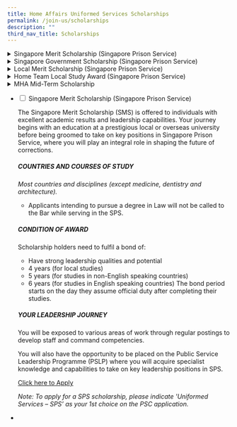 ```yaml
---
title: Home Affairs Uniformed Services Scholarships
permalink: /join-us/scholarships
description: ""
third_nav_title: Scholarships
---
```

<details class="accordion">
    <summary class="headeraccordion">Singapore Merit Scholarship (Singapore Prison Service)
    </summary>
    <p>&nbsp;</p>
    <div style="text-align:justify;">The Singapore Merit Scholarship (SMS) is offered to individuals with excellent academic results and&nbsp;<span style="background-color:transparent;color:inherit;text-align:inherit;text-transform:inherit;white-space:inherit;word-spacing:normal;caret-color:auto;font-size:inherit;font-weight:400;">leadership capabilities. Your journey begins with an education at a prestigious local or overseas&nbsp;</span>
        <span style="background-color:transparent;color:inherit;text-align:inherit;text-transform:inherit;white-space:inherit;word-spacing:normal;caret-color:auto;font-size:inherit;font-weight:400;">university before being groomed to take on key positions in Singapore Prison Service, where you will&nbsp;</span>
        <span style="background-color:transparent;color:inherit;text-align:inherit;text-transform:inherit;white-space:inherit;word-spacing:normal;caret-color:auto;font-size:inherit;font-weight:400;">play an integral role in shaping the future of corrections.</span>
    </div>
    <p style="text-align:justify;">&nbsp;</p>
    <table>
        <tbody>
            <tr style="height:50%;">
                <td style="width:50%;">
                    <h3>ELIGIBILITY</h3>
                </td>
                <td style="width:50%;">
                    <h3>VALUE OF AWARD</h3>
                </td>
            </tr>
            <tr style="height:50%;">
                <td style="width:50%;">
                    <ul>
                        <li>Singapore Citizen or Singapore Permanent Resident who intends to take up Singapore Citizenship</li>
                        <li>Have strong leadership qualities and potential</li>
                        <li>Possess strong interest in safeguarding the safety and security of Singapore</li>
                        <li>Have good academic and Co-Curricular Activities (CCAs) records</li>
                        <li>Have a GCE A-Levels, International Baccalaureate, Polytechnic, NUS High School, or other high school diploma/certificate</li>
                        <li>Qualify and excel in Officer Cadet School</li>
                    </ul>
                </td>
                <td style="width:50%;">
                    <div></div>
                    <ul>
                        <li>Tuition fees and other approved charges</li>
                        <li>Monthly overseas or local maintenance allowance (including accommodation)</li>
                        <li>Pre-studies allowance e.g. settling in, warm clothing, computer</li>
                        <li>Return economy class airfare (if studying overseas)</li>
                        <li>NS disruption</li>
                        <li>Sponsorship of Master&rsquo;s and exchange programmes (if requirements are met)</li>
                        <li>Full salary for the duration of your studies (including bonuses)</li>
                    </ul>
                </td>
            </tr>
        </tbody>
    </table><span style="background-color:transparent;color:inherit;font-family:inherit;text-align:inherit;text-transform:inherit;white-space:inherit;word-spacing:normal;caret-color:auto;font-size:inherit;font-weight:400;"></span>
    <h3>COUNTRIES AND COURSES OF STUDY</h3>
    <p dir="ltr">Most countries and disciplines (except medicine, dentistry and architecture).<br />*<em>&nbsp;Applicants intending to pursue a degree in Law will not be called to the Bar while serving in the SPS.</em></p>
    <h3 dir="ltr">CONDITION OF AWARD</h3>
    <p dir="ltr">Scholarship holders need to fulfil a bond of:</p>
    <ul>
        <li>Have strong leadership qualities and potential</li>
        <li>4 years (for local studies)</li>
        <li>5 years (for studies in non-English speaking countries)</li>
        <li>6 years (for studies in English speaking countries)</li>
    </ul>
    <div>
        <p>The bond period starts on the day they assume official duty after completing their studies.</p>
    </div>
    <h3 dir="ltr">YOUR LEADERSHIP JOURNEY</h3>
    <p dir="ltr">You will be exposed to various areas of work through regular postings to develop staff and command competencies.
    </p>
    <p dir="ltr">You will also have the opportunity to be placed on the Public Service Leadership Programme (PSLP) where you will acquire specialist knowledge and capabilities to take on key leadership positions in SPS.
    </p>
    <p><a data-sf-ec-immutable="" href="https://www.psc.gov.sg/Scholarships/public-sector-scholarships/browse-by-scholarship/singapore-merit-scholarship-MHA"><strong>Click here to Apply</strong></a></p>
    <div><em>Note: To apply for a SPS scholarship, please indicate 'Uniformed Services &ndash; SPS&rsquo; as your 1st choice on the PSC application.</em></div>
    <p>&nbsp;</p>
</details>
<details class="accordion">
    <summary class="headeraccordion">Singapore Government Scholarship (Singapore Prison Service)
    </summary>
    <p>&nbsp;</p>
    <div class="body">
        <p style="text-align:justify;">The Singapore Government Scholarship (SGS) provides highly qualified individuals opportunities to pursue undergraduate studies in top overseas or local universities. Upon graduation, you will embark on an exciting and rewarding career as a Prison
            Officer to transform lives and influence communities towards a society without re-offending. With a SGS, you will be given opportunities to take on leadership positions in the Singapore Prison Service and shape the future of corrections. Mid-term
            scholarship is available.</p>
        <table>
            <tbody>
                <tr style="height:50%;">
                    <td style="width:50%;">
                        <h3>ELIGIBILITY</h3>
                    </td>
                    <td style="width:50%;">
                        <h3>VALUE OF AWARD</h3>
                    </td>
                </tr>
                <tr style="height:50%;">
                    <td style="width:50%;">
                        <ul>
                            <li>Singapore Citizen or Singapore Permanent Resident who intends to take up Singapore Citizenship</li>
                            <li>Have strong leadership qualities and potential</li>
                            <li>Possess strong interest in safeguarding the safety and security of Singapore</li>
                            <li>Have good academic and Co-Curricular Activities (CCAs) records</li>
                            <li>Have a GCE A-Levels, International Baccalaureate, Polytechnic, NUS High School, or other high school diploma/certificate. [Current Undergraduate students (not in final year of studies) with good academic results may also apply.
                                Check out more details on a mid-term scholarship.]</li>
                            <li>Perform well in National Service (for male applicants)</li>
                        </ul>
                    </td>
                    <td style="width:50%;">
                        <ul>
                            <li>Tuition fees and other approved charges</li>
                            <li>Monthly overseas or local maintenance allowance (including accommodation)</li>
                            <li>Pre-studies allowance e.g. settling in, warm clothing, computer</li>
                            <li>Return economy class airfare (if studying overseas)</li>
                            <li>Sponsorship of Master&rsquo;s and exchange programmes (if requirements are met)</li>
                        </ul>
                    </td>
                </tr>
            </tbody>
        </table>
        <h3>COUNTRIES AND COURSES OF STUDY</h3>
        <p dir="ltr">Most countries and disciplines (except medicine, dentistry and architecture).<br />*&nbsp;<em>Applicants intending to pursue a degree in Law will not be called to the Bar while serving in the SPS.</em></p>
        <h3 dir="ltr">CONDITION OF AWARD</h3>
        <p dir="ltr">Scholarship holders need to fulfil a bond of:&nbsp;</p>
        <ul>
            <li>4 years (for local studies)</li>
            <li>5 years (for studies in non-English speaking countries)</li>
            <li>6 years (for studies in English speaking countries)</li>
        </ul>
        <p dir="ltr">The bond period starts on the day they assume official duty after completing their studies.</p>
        <h3 dir="ltr">YOUR LEADERSHIP JOURNEY</h3>
        <p dir="ltr">You will be exposed to various areas of work through regular postings to develop staff and command competencies.<br /><br />You will also have the opportunity to be placed on the Public Service Leadership Programme (PSLP) where you will acquire
            specialist knowledge and capabilities to take on key leadership positions in SPS.</p>
        <p><a data-sf-ec-immutable="" href="https://www.psc.gov.sg/Scholarships/public-sector-scholarships/browse-by-scholarship/singapore-government-scholarship-MHA"></a><a data-sf-ec-immutable="" href="https://www.psc.gov.sg/Scholarships/public-sector-scholarships/browse-by-scholarship/singapore-government-scholarship-MHA"><strong></strong></a><strong><a data-sf-ec-immutable="" href="https://www.psc.gov.sg/Scholarships/public-sector-scholarships/browse-by-scholarship/singapore-government-scholarship-MHA">Click here to Apply&nbsp;</a></strong></p>
        <p><em>Note: To apply for a SPS scholarship, please indicate 'Uniformed Services &ndash; SPS&rsquo; as your 1st choice on the PSC application.</em></p>
    </div>
</details>
<details class="accordion">
    <summary class="headeraccordion">Local Merit Scholarship (Singapore Prison Service)
    </summary>
    <p>&nbsp;</p>
    <div class="body">
        <p style="text-align:justify;">The Local Merit Scholarship (LMS) provides highly qualified and promising individuals with an undergraduate education at a local university. Upon graduation, you will embark on an exciting and rewarding career as a Prison Officer to transform
            lives and influence communities towards a society without re-offending. With a LMS, you will be given opportunities to take on leadership positions in the Singapore Prison Service and shape the future of corrections. Mid-term scholarship is
            available.</p>
        <table>
            <tbody>
                <tr style="height:50%;">
                    <td style="width:50%;">
                        <h3>ELIGIBILITY</h3>
                    </td>
                    <td style="width:50%;">
                        <h3>VALUE OF AWARD</h3>
                    </td>
                </tr>
                <tr style="height:50%;">
                    <td style="width:50%;">
                        <ul>
                            <li>Singapore Citizen or Singapore Permanent Resident who intends to take up Singapore Citizenship</li>
                            <li>Have strong leadership qualities and potential</li>
                            <li>Possess strong interest in safeguarding the safety and security of Singapore</li>
                            <li>Have good academic and Co-Curricular Activities (CCAs) records</li>
                            <li>Have a GCE A-Levels, International Baccalaureate, Polytechnic, NUS High School, or other high school diploma/certificate. [Current Undergraduate students (not in final year of studies) with good academic results may also apply.
                                Check out more details on a mid-term scholarship.]</li>
                            <li>Perform well in National Service (for male applicants)</li>
                        </ul>
                    </td>
                    <td style="width:50%;">
                        <ul>
                            <li>Tuition fees and other approved charges</li>
                            <li>Monthly local maintenance allowance (including accommodation)</li>
                            <li>Pre-studies allowance e.g. computer</li>
                            <li>Hostel allowance</li>
                            <li>Sponsorship of Master&rsquo;s and exchange programmes (if requirements are met)<br /></li>
                        </ul>
                    </td>
                </tr>
            </tbody>
        </table>
        <h3 dir="ltr">COURSES OF STUDY</h3>
        <p dir="ltr">Most disciplines in local universities (except medicine, dentistry and architecture).<br />*<em>&nbsp;Applicants intending to pursue a degree in Law will not be called to the Bar while serving in the SPS.</em></p>
        <h3 dir="ltr">CONDITION OF AWARD</h3>
        <p dir="ltr">Scholarship holders will be bonded for four years, commencing on the day you assume official duty after completing your studies.</p>
        <h3 dir="ltr">YOUR LEADERSHIP JOURNEY</h3>
        <p dir="ltr">You will be exposed to various areas of work through regular postings to develop staff and command competencies.<br /><br />You will also have the opportunity to be placed on the Public Service Leadership Programme (PSLP) where you will acquire
            specialist knowledge and capabilities to take on key leadership positions in SPS.</p>
        <p><a data-sf-ec-immutable="" href="https://www.psc.gov.sg/Scholarships/public-sector-scholarships/browse-by-scholarship/singapore-government-scholarship-MHA"></a><a data-sf-ec-immutable="" href="https://www.psc.gov.sg/Scholarships/public-sector-scholarships/browse-by-scholarship/local-merit-scholarship-MHA"><strong>Click here to Apply&nbsp;</strong></a></p>
        <p><em>Note: To apply for a SPS scholarship, please indicate 'Uniformed Services &ndash; SPS&rsquo; as your 1st choice on the PSC application.</em></p>
    </div>
</details>
<details class="accordion">
    <summary class="headeraccordion">Home Team Local Study Award (Singapore Prison Service)
    </summary>
    <p>&nbsp;</p>
    <div class="body">
        <p style="text-align:justify;">The Home Team Local Study Award (HTLSA) enables you to pursue a meaningful and rewarding career with the Singapore Prison Service. Upon completion of your undergraduate education at a reputable local university, you will be appointed as Prison
            Officer in the Singapore Prison Service to transform lives and influence communities towards a society without re-offending.</p>
        <table>
            <tbody>
                <tr style="height:50%;">
                    <td style="width:50%;">
                        <h3>ELIGIBILITY</h3>
                    </td>
                    <td style="width:50%;">
                        <h3>VALUE OF AWARD</h3>
                    </td>
                </tr>
                <tr style="height:50%;">
                    <td style="width:50%;">
                        <ul>
                            <li>Singapore Citizen or Singapore Permanent Resident who intends to take up Singapore Citizenship</li>
                            <li>Have strong leadership qualities and potential</li>
                            <li>Possess strong interest in safeguarding the safety and security of Singapore</li>
                            <li>Have good academic and Co-Curricular Activities (CCAs) records</li>
                            <li>Have a GCE A-Levels, International Baccalaureate, Polytechnic, NUS High School, or other high school diploma/certificate. [Current Undergraduate students (not in final year of studies) with good academic results may also apply.
                                Check out more details on a mid-term scholarship.]</li>
                            <li>Perform well in National Service (for male applicants)</li>
                        </ul>
                    </td>
                    <td style="width:50%;">
                        <ul>
                            <li>Tuition fees and other approved charges</li>
                            <li>Monthly local maintenance allowance (including accommodation)</li>
                            <li>Pre-studies allowance e.g. computer</li>
                            <li>Hostel allowance</li>
                            <li>Sponsorship of Master&rsquo;s and exchange programmes (if requirements are met)</li>
                        </ul>
                    </td>
                </tr>
            </tbody>
        </table>
        <h3>COURSES OF STUDY</h3>
        <div>Most disciplines in local universities (except medicine, dentistry and architecture).</div>
        <div>* <em>Applicants intending to pursue a degree in Law will not be called to the Bar while serving in the SPS.</em></div>
        <div><br /></div>
        <h3>CONDITION OF AWARD</h3>
        <div>
            <p>Scholarship holders will be bonded for four years, commencing on the day you assume official duty after completing your studies.</p>
        </div>
        <h3 dir="ltr">YOUR LEADERSHIP JOURNEY</h3>
        <p dir="ltr">You will be exposed to various areas of work through regular postings to develop staff and command competencies.<span style="background-color:transparent;color:inherit;text-align:inherit;text-transform:inherit;white-space:inherit;word-spacing:normal;caret-color:auto;font-size:inherit;font-weight:400;"></span></p>
        <p><a data-sf-ec-immutable="" href="https://www.psc.gov.sg/apply-for-scholarships"><strong>Click here to apply</strong></a></p>
        <p><em>Note: To apply for a SPS scholarship, please indicate 'Uniformed Services &ndash; SPS&rsquo; as your 1st choice on the PSC application.</em></p>
    </div>
</details>
<details class="accordion">
    <summary class="headeraccordion">MHA Mid-Term Scholarship
    </summary>
    <p>&nbsp;</p>
    <p><span style="background-color:transparent;color:inherit;font-family:inherit;font-size:inherit;text-align:inherit;text-transform:inherit;white-space:inherit;word-spacing:normal;caret-color:auto;font-weight:400;">If you are a current undergraduate with excellent results and an interest in SPS&rsquo; mission, you may&nbsp;</span>
        <span
            style="background-color:transparent;color:inherit;font-family:inherit;font-size:inherit;text-align:inherit;text-transform:inherit;white-space:inherit;word-spacing:normal;caret-color:auto;font-weight:400;">consider applying for a mid-term scholarship.&nbsp;</span>
    </p>
    <div>
        <p><span style="background-color:transparent;color:inherit;text-align:inherit;text-transform:inherit;white-space:inherit;word-spacing:normal;caret-color:auto;font-size:inherit;font-weight:400;"></span><span style="background-color:transparent;color:inherit;text-align:inherit;text-transform:inherit;white-space:inherit;word-spacing:normal;caret-color:auto;font-size:inherit;font-weight:400;">Tuition and compulsory fees you incurred before the award will be back-paid.</span></p>
    </div>
    <div class="body">
        <table>
            <tbody>
                <tr style="height:50%;">
                    <td style="width:50%;">
                        <h3>ELIGIBILITY</h3>
                    </td>
                    <td style="width:50%;">
                        <h3>VALUE OF AWARD</h3>
                    </td>
                </tr>
                <tr style="height:50%;">
                    <td style="width:50%;">
                        <ul>
                            <li>Be pursuing full-time undergraduate studies</li>
                            <li>Be on track for graduation with at least 2nd Upper Honours or equivalent</li>
                            <li>Have completed at least 1 semester and not be in the final year of undergraduate study</li>
                        </ul>
                    </td>
                    <td style="width:50%;">
                        <ul>
                            <li>Tuition fees and other approved charges (Tuition fees and compulsory fees incurred before the award will be back-paid)</li>
                            <li>Monthly overseas or local maintenance allowance</li>
                            <li>Return economy class airfare (if studying overseas)</li>
                            <li>Sponsorship of Master&rsquo;s and exchange programmes (if requirements are met)</li>
                        </ul>
                    </td>
                </tr>
            </tbody>
        </table>
        <div>
            <div>The scholarships below are available as mid-term scholarships. To find out about eligibility and&nbsp;<span style="background-color:transparent;color:inherit;text-align:inherit;text-transform:inherit;white-space:inherit;word-spacing:normal;caret-color:auto;font-size:inherit;font-weight:400;">terms, visit the individual scholarship pages.</span></div>
            <ul>
                <li>Singapore Government Scholarship (Singapore Prison Service)<br /></li>
                <li>Local Merit Scholarship (Singapore Prison Service)<br /></li>
                <li>Home Team Local Study Award (Singapore Prison Service)</li>
            </ul>
            <p>To apply for the scholarship, please visit the PSC scholarship portal.</p>
            <p><a data-sf-ec-immutable="" href="https://www.mha.gov.sg/careers/scholarships/mha-mid-term-scholarship"><strong>Click here to apply</strong></a></p>
            <p><em>Note: To apply for a SPS scholarship, please indicate 'Uniformed Services &ndash; SPS&rsquo; as your 1st choice on the PSC application.</em></p>
        </div>
    </div>
</details>

<img src="https://www.sps.gov.sg/images/default-source/career-with-us/scholarship-officer.png?sfvrsn=da2af6d3_2" alt="">

<ul class="jekyllcodex_accordion">
  <li>
    <input type="checkbox" id="accordion1">
    <label for="accordion1">Singapore Merit Scholarship (Singapore Prison Service)</label>
    <div>
      <p>The Singapore Merit Scholarship (SMS) is offered to individuals with excellent academic results and leadership capabilities. Your journey begins with an education at a prestigious local or overseas university before being groomed to take on key positions in Singapore Prison Service, where you will play an integral role in shaping the future of corrections.

##### COUNTRIES AND COURSES OF STUDY
*Most countries and disciplines (except medicine, dentistry and architecture).*
* Applicants intending to pursue a degree in Law will not be called to the Bar while serving in the SPS.

##### CONDITION OF AWARD
Scholarship holders need to fulfil a bond of:

* Have strong leadership qualities and potential
* 4 years (for local studies)
* 5 years (for studies in non-English speaking countries)
* 6 years (for studies in English speaking countries)
The bond period starts on the day they assume official duty after completing their studies.

##### YOUR LEADERSHIP JOURNEY
You will be exposed to various areas of work through regular postings to develop staff and command competencies.

You will also have the opportunity to be placed on the Public Service Leadership Programme (PSLP) where you will acquire specialist knowledge and capabilities to take on key leadership positions in SPS.

[Click here to Apply](https://www.psc.gov.sg/Scholarships/public-sector-scholarships/browse-by-scholarship/singapore-merit-scholarship-MHA)

*Note: To apply for a SPS scholarship, please indicate 'Uniformed Services – SPS’ as your 1st choice on the PSC application.*
</p>
</div>
	</li>  
  <li>